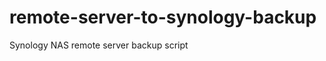 remote-server-to-synology-backup
================================

Synology NAS remote server backup script

